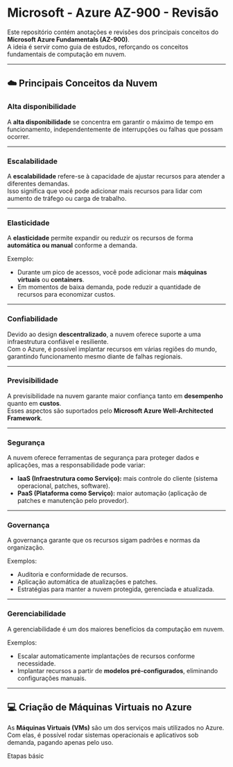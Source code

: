 # Microsoft - Azure AZ-900 - Revisão

Este repositório contém anotações e revisões dos principais conceitos do **Microsoft Azure Fundamentals (AZ-900)**.  
A ideia é servir como guia de estudos, reforçando os conceitos fundamentais de computação em nuvem.

---

## ☁️ Principais Conceitos da Nuvem

### Alta disponibilidade
A **alta disponibilidade** se concentra em garantir o máximo de tempo em funcionamento, independentemente de interrupções ou falhas que possam ocorrer.

---

### Escalabilidade
A **escalabilidade** refere-se à capacidade de ajustar recursos para atender a diferentes demandas.  
Isso significa que você pode adicionar mais recursos para lidar com aumento de tráfego ou carga de trabalho.

---

### Elasticidade
A **elasticidade** permite expandir ou reduzir os recursos de forma **automática ou manual** conforme a demanda.  

Exemplo:  
- Durante um pico de acessos, você pode adicionar mais **máquinas virtuais** ou **containers**.  
- Em momentos de baixa demanda, pode reduzir a quantidade de recursos para economizar custos.

---

### Confiabilidade
Devido ao design **descentralizado**, a nuvem oferece suporte a uma infraestrutura confiável e resiliente.  
Com o Azure, é possível implantar recursos em várias regiões do mundo, garantindo funcionamento mesmo diante de falhas regionais.

---

### Previsibilidade
A previsibilidade na nuvem garante maior confiança tanto em **desempenho** quanto em **custos**.  
Esses aspectos são suportados pelo **Microsoft Azure Well-Architected Framework**.

---

### Segurança
A nuvem oferece ferramentas de segurança para proteger dados e aplicações, mas a responsabilidade pode variar:  

- **IaaS (Infraestrutura como Serviço):** mais controle do cliente (sistema operacional, patches, software).  
- **PaaS (Plataforma como Serviço):** maior automação (aplicação de patches e manutenção pelo provedor).  

---

### Governança
A governança garante que os recursos sigam padrões e normas da organização.  

Exemplos:  
- Auditoria e conformidade de recursos.  
- Aplicação automática de atualizações e patches.  
- Estratégias para manter a nuvem protegida, gerenciada e atualizada.

---

### Gerenciabilidade
A gerenciabilidade é um dos maiores benefícios da computação em nuvem.  

Exemplos:  
- Escalar automaticamente implantações de recursos conforme necessidade.  
- Implantar recursos a partir de **modelos pré-configurados**, eliminando configurações manuais.  

---

## 💻 Criação de Máquinas Virtuais no Azure
As **Máquinas Virtuais (VMs)** são um dos serviços mais utilizados no Azure.  
Com elas, é possível rodar sistemas operacionais e aplicativos sob demanda, pagando apenas pelo uso.

Etapas básic
